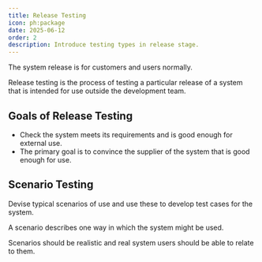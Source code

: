 ```yaml
---
title: Release Testing
icon: ph:package
date: 2025-06-12
order: 2
description: Introduce testing types in release stage.
---
```


The system release is for customers and users normally. 

Release testing is the process of testing a particular release of a system that is intended for use outside the development team.

## Goals of Release Testing

* Check the system meets its requirements and is good enough for external use.
* The primary goal is to convince the supplier of the system that is good enough for use.

## Scenario Testing

Devise typical scenarios of use and use these to develop test cases for the system.

A scenario describes one way in which the system might be used.

Scenarios should be realistic and real system users should be able to relate to them.

